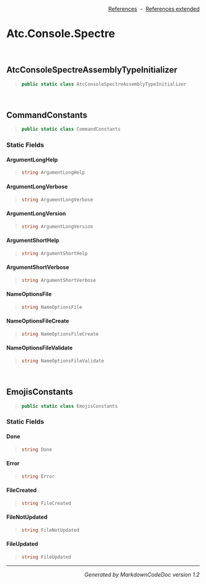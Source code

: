 <div style='text-align: right'>

[References](Index.md)&nbsp;&nbsp;-&nbsp;&nbsp;[References extended](IndexExtended.md)
</div>

# Atc.Console.Spectre

<br />

## AtcConsoleSpectreAssemblyTypeInitializer

>```csharp
>public static class AtcConsoleSpectreAssemblyTypeInitializer
>```


<br />

## CommandConstants

>```csharp
>public static class CommandConstants
>```

### Static Fields

#### ArgumentLongHelp
>```csharp
>string ArgumentLongHelp
>```
#### ArgumentLongVerbose
>```csharp
>string ArgumentLongVerbose
>```
#### ArgumentLongVersion
>```csharp
>string ArgumentLongVersion
>```
#### ArgumentShortHelp
>```csharp
>string ArgumentShortHelp
>```
#### ArgumentShortVerbose
>```csharp
>string ArgumentShortVerbose
>```
#### NameOptionsFile
>```csharp
>string NameOptionsFile
>```
#### NameOptionsFileCreate
>```csharp
>string NameOptionsFileCreate
>```
#### NameOptionsFileValidate
>```csharp
>string NameOptionsFileValidate
>```

<br />

## EmojisConstants

>```csharp
>public static class EmojisConstants
>```

### Static Fields

#### Done
>```csharp
>string Done
>```
#### Error
>```csharp
>string Error
>```
#### FileCreated
>```csharp
>string FileCreated
>```
#### FileNotUpdated
>```csharp
>string FileNotUpdated
>```
#### FileUpdated
>```csharp
>string FileUpdated
>```
<hr /><div style='text-align: right'><i>Generated by MarkdownCodeDoc version 1.2</i></div>
